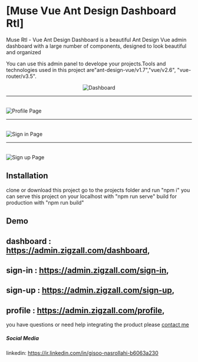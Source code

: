 # [Muse Vue Ant Design Dashboard Rtl]

Muse Rtl - Vue Ant Design Dashboard is a beautiful Ant Design Vue admin dashboard with a large number of components, designed to look beautiful and organized

You can use this admin panel to develope your projects.Tools and technologies used in this project are"ant-design-vue/v1.7","vue/v2.6",
 "vue-router/v3.5".
<p align="center">
  <img src="https://admin.zigzall.com/img/dashboard.png"  alt="Dashboard">
  <br>
  <hr>
  <br>
  <img src="https://admin.zigzall.com/img/profile.png"  alt="Profile Page">
   <br>
  <hr>
  <br>
  <img src="https://admin.zigzall.com/img/sign-in.png"  alt="Sign in Page">
   <br>
  <hr>
  <br>
  <img src="https://admin.zigzall.com/img/sign-up.png"  alt="Sign up Page">
</p>


## Installation

clone or download this project
go to the projects folder and run "npm i"
you can serve this project on your localhost with "npm run serve"
build for production with "npm run build"

## Demo

## dashboard : https://admin.zigzall.com/dashboard,
## sign-in   : https://admin.zigzall.com/sign-in,
## sign-up   : https://admin.zigzall.com/sign-up,
## profile   : https://admin.zigzall.com/profile,

you have questions or need help integrating the product please [contact me](gisoonasrollahi@gmail.com) 


##### Social Media

linkedin: https://ir.linkedin.com/in/gisoo-nasrollahi-b6063a230

